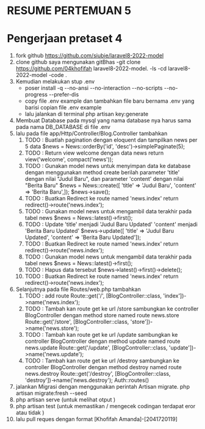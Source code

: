 # RESUME PERTEMUAN 5 
# Pengerjaan pretaset 4
1. fork github https://github.com/siubie/laravel8-2022-model
2. clone github saya mengunakan gitBhas
  -git clone https://github.com/04khofifah laravel8-2022-model.
  -ls
  -cd laravel8-2022-model
  -code . 
3. Kemudian melakukan stup .env
    - poser install -q --no-ansi --no-interaction --no-scripts --no-progress --prefer-dis
    - copy file .env example  dan tambahkan file baru bernama .env yang barisi copian file .env example
    - lalu jalankan di terminal php artisan key:generate
4. Membuat Database pada mysql yang nama database nya harus sama pada nama DB_DATABASE di file .env
5. lalu pada  file app/Http/Controller/Blog.Controller tambahkan 
    1. TODO : Buatlah pagination dengan eloquent dan tampilkan news per 5 data
        $news = News::orderBy('id', 'desc')->simplePaginate(5);
    2. TODO : Return view welcome dengan data news
        return view('welcome', compact('news'));
    3. TODO : Gunakan model news untuk menyimpan data ke database dengan menggunakan method create berilah parameter 'title' dengan nilai "Judul Baru", dan parameter 'content' dengan nilai "Berita Baru"
        $news = News::create([
        'title' => 'Judul Baru',
        'content' => 'Berita Baru',]);
        $news->save();
    4. TODO : Buatkan Redirect ke route named 'news.index'
        return redirect()->route('news.index');
    5. TODO : Gunakan model news untuk mengambil data terakhir pada tabel news
        $news = News::latest()->first();
    6. TODO : Update 'title' menjadi 'Judul Baru Updated' 'content' menjadi 'Berita Baru Updated'
        $news->update([
            'title' => 'Judul Baru Updated',
            'content' => 'Berita Baru Updated']);
    7. TODO : Buatkan Redirect ke route named 'news.index'
        return redirect()->route('news.index');
    8. TODO : Gunakan model news untuk mengambil data terakhir pada tabel news
         $news = News::latest()->first();
    9. TODO : Hapus data tersebut
         $news->latest()->first()->delete();
    10. TODO : Buatkan Redirect ke route named 'news.index'
         return redirect()->route('news.index');
6. Selanjutnya pada file Routes/web.php tambahkan
    1. TODO : add route
        Route::get('/', [BlogController::class, 'index'])->name('news.index');
    2. TODO : Tambah kan route get ke url /store sambungkan ke controller BlogController dengan method store named route news.store
        Route::get('/store', [BlogController::class, 'store'])->name('news.store');
    3. TODO : Tambah kan route get ke url /update sambungkan ke controller BlogController dengan method update named route news.update
        Route::get('/update', [BlogController::class, 'update'])->name('news.update');
    4. TODO : Tambah kan route get ke url /destroy sambungkan ke controller BlogController dengan method destroy named route news.destroy
        Route::get('/destroy', [BlogController::class, 'destroy'])->name('news.destroy');
        Auth::routes()
7. jalankan Migrasi dengan menggunakan perintah Artisan migrate.
    php artisan migrate:fresh --seed
8. php artisan serve (untuk melihat otput )
9. php artisan test (untuk memastikan / mengecek codingan terdapat eror atau tidak )
10.  lalu pull reques dengan format 
    [Khofifah Amanda]-[2041720119]

    